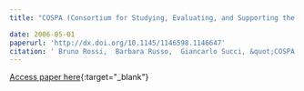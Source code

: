 ```yaml
---
title: "COSPA (Consortium for Studying, Evaluating, and Supporting the Introduction of Open Source Software and Open Data Standards in the Public Administration)"

date: 2006-05-01
paperurl: 'http://dx.doi.org/10.1145/1146598.1146647'
citation: ' Bruno Rossi,  Barbara Russo,  Giancarlo Succi, &quot;COSPA (Consortium for Studying, Evaluating, and Supporting the Introduction of Open Source Software and Open Data Standards in the Public Administration).&quot;, 2006.'
---
```

[Access paper here](http://dx.doi.org/10.1145/1146598.1146647){:target="_blank"}
